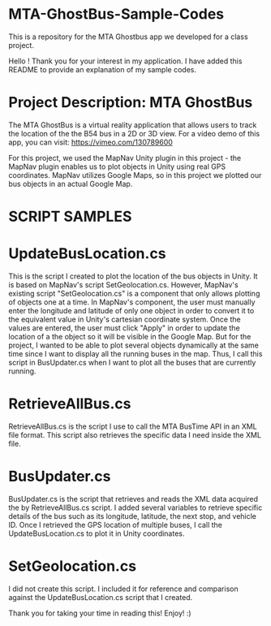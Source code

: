 # MTA-GhostBus-Sample-Codes
This is a repository for the MTA Ghostbus app we developed for a class project.

Hello ! Thank you for your interest in my application. I have added this README to provide an explanation of my sample codes.

# Project Description: MTA GhostBus
The MTA GhostBus is a virtual reality application that allows users to track the location of the the B54 bus in a 2D or 3D view. For a video demo of this app, you can visit: https://vimeo.com/130789600

For this project, we used the MapNav Unity plugin in this project - the MapNav plugin enables us to plot objects in Unity using real GPS coordinates. MapNav utilizes Google Maps, so in this project we plotted our bus objects in an actual Google Map.

# SCRIPT SAMPLES

# UpdateBusLocation.cs
This is the script I created to plot the location of the bus objects in Unity. It is based on MapNav's script SetGeolocation.cs.
However, MapNav's existing script "SetGeolocation.cs" is a component that only allows plotting of objects one at a time. In MapNav's component, the user must manually enter the longitude and latitude of only one object in order to convert it to the equivalent value in Unity's cartesian coordinate system. Once the values are entered, the user must click "Apply" in order to update the location of a the object so it will be visible in the Google Map. But for the project, I wanted to be able to plot several objects dynamically at the same time since I want to display all the running buses in the map. Thus, I call this script in BusUpdater.cs when I want to plot all the buses that are currently running.

# RetrieveAllBus.cs
RetrieveAllBus.cs is the script I use to call the MTA BusTime API in an XML file format. This script also retrieves the specific data I need inside the XML file.

# BusUpdater.cs
BusUpdater.cs is the script that retrieves and reads the XML data acquired the by RetrieveAllBus.cs script. I added several variables to retrieve specific details of the bus such as its longitude, latitude, the next stop, and vehicle ID. Once I retrieved the GPS location of multiple buses, I call the UpdateBusLocation.cs to plot it in Unity coordinates.

# SetGeolocation.cs
I did not create this script. I included it for reference and comparison against the UpdateBusLocation.cs script that I created.

Thank you for taking your time in reading this! Enjoy! :)

